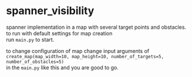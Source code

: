 # spanner_visibility
spanner implementation in a map with several target points and obstacles.<br>
to run with default settings for map creation <br>
run ```main.py``` to start.

to change configuration of map change input arguments of <br>
``` create_map(map_width=10, map_height=10, number_of_targets=5, number_of_obstacles=5) ```<br>
in the ```main.py``` like this and you are good to go.

